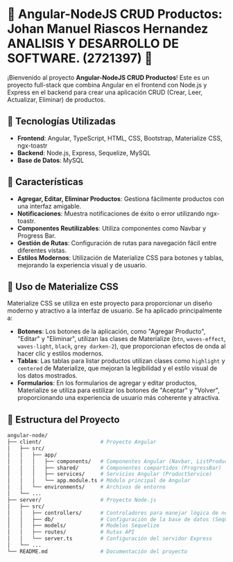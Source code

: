 # 🌟 Angular-NodeJS CRUD Productos: Johan Manuel Riascos Hernandez ANALISIS Y DESARROLLO DE SOFTWARE. (2721397) 🌟

¡Bienvenido al proyecto **Angular-NodeJS CRUD Productos**! Este es un proyecto full-stack que combina Angular en el frontend con Node.js y Express en el backend para crear una aplicación CRUD (Crear, Leer, Actualizar, Eliminar) de productos.

## 🚀 Tecnologías Utilizadas

- **Frontend**: Angular, TypeScript, HTML, CSS, Bootstrap, Materialize CSS, ngx-toastr
- **Backend**: Node.js, Express, Sequelize, MySQL
- **Base de Datos**: MySQL

## 📝 Características

- **Agregar, Editar, Eliminar Productos**: Gestiona fácilmente productos con una interfaz amigable.
- **Notificaciones**: Muestra notificaciones de éxito o error utilizando ngx-toastr.
- **Componentes Reutilizables**: Utiliza componentes como Navbar y Progress Bar.
- **Gestión de Rutas**: Configuración de rutas para navegación fácil entre diferentes vistas.
- **Estilos Modernos**: Utilización de Materialize CSS para botones y tablas, mejorando la experiencia visual y de usuario.

## 🎨 Uso de Materialize CSS

Materialize CSS se utiliza en este proyecto para proporcionar un diseño moderno y atractivo a la interfaz de usuario. Se ha aplicado principalmente a:

- **Botones**: Los botones de la aplicación, como "Agregar Producto", "Editar" y "Eliminar", utilizan las clases de Materialize (`btn`, `waves-effect`, `waves-light`, `black`, `grey darken-2`), que proporcionan efectos de onda al hacer clic y estilos modernos.
- **Tablas**: Las tablas para listar productos utilizan clases como `highlight` y `centered` de Materialize, que mejoran la legibilidad y el estilo visual de los datos mostrados.
- **Formularios**: En los formularios de agregar y editar productos, Materialize se utiliza para estilizar los botones de "Aceptar" y "Volver", proporcionando una experiencia de usuario más coherente y atractiva.

## 📂 Estructura del Proyecto

```bash
angular-node/
├── client/                   # Proyecto Angular
│   ├── src/
│   │   ├── app/
│   │   │   ├── components/   # Componentes Angular (Navbar, ListProducts, etc.)
│   │   │   ├── shared/       # Componentes compartidos (ProgressBar)
│   │   │   ├── services/     # Servicios Angular (ProductService)
│   │   │   └── app.module.ts # Módulo principal de Angular
│   │   └── environments/     # Archivos de entorno
│   └── ...
├── server/                   # Proyecto Node.js
│   ├── src/
│   │   ├── controllers/      # Controladores para manejar lógica de negocio
│   │   ├── db/               # Configuración de la base de datos (Sequelize)
│   │   ├── models/           # Modelos Sequelize
│   │   ├── routes/           # Rutas API
│   │   └── server.ts         # Configuración del servidor Express
│   └── ...
└── README.md                 # Documentación del proyecto
